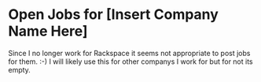 # Open Jobs for [Insert Company Name Here]

Since I no longer work for Rackspace it seems not appropriate to post jobs for them. :-)
I will likely use this for other companys I work for but for not its empty. 
